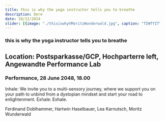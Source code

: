 ```yaml
---
title: this is why the yoga instructor tells you to breathe
description: Dere
date: 10/12/2024
slider: [{image: "./thisiswhy©MoritzWunderwald.jpg", caption: "TIWTYITYTB"}]
---
```


### this is why the yoga instructor tells you to breathe
## Location: Postsparkasse/GCP, Hochparterre left, Angewandte Performance Lab


### Performance, 28 June 2048, 18.00


Inhale: We invite you to a multi-sensory journey, where we support you on your path to unbind from a dystopian mindset and start your road to enlightenment. 
Exhale: Exhale.

Ferdinand Doblhammer, Hartwin Haselbauer, Lea Karnutsch, Moritz Wunderwald


